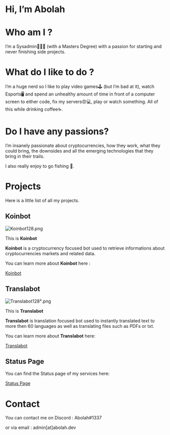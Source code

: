 # Hi, I’m Abolah

# Who am I ?

I’m a Sysadmin👨🏻‍💻 (with a Masters Degree) with a passion for starting and never finishing side projects.

# What do I like to do ?

I’m a huge nerd so I like to play video games🕹️ (but I’m bad at it), watch Esports🖥️ and spend an unhealthy amount of time in front of a computer screen to either code, fix my servers😠💻, play or watch something. All of this while drinking coffee☕.

# Do I have any passions?

I’m insanely passionate about cryptocurrencies, how they work, what they could bring, the downsides and all the emerging technologies that they bring in their trails.

I also really enjoy to go fishing 🎣.

# Projects

Here is a little list of all my projects.

## Koinbot

![Koinbot128.png](https://abolah.dev/image/https%3A%2F%2Fs3-us-west-2.amazonaws.com%2Fsecure.notion-static.com%2Fa37e7f88-5ca9-4b53-af38-42a1bc4cec2b%2FKoinbot128.png?table=block&id=e5dd5c47-c59e-4963-a3d9-7b4a371b9240&spaceId=da9bf010-550a-4005-8048-0ecfc6505839&width=260&userId=&cache=v2)

This is **Koinbot**

**Koinbot** is a cryptocurrency focused bot used to retrieve informations about cryptocurrencies markets and related data.

You can learn more about **Koinbot** here :

[Koinbot](https://koin.bot/)

## Translabot

![Translabot128².png](https://abolah.dev/image/https%3A%2F%2Fs3-us-west-2.amazonaws.com%2Fsecure.notion-static.com%2Ff2836f4d-7715-4f8a-a6fc-a03bc038c0a8%2FTranslabot128.png?table=block&id=61ec30c8-785f-4b60-8ca3-82c4b3255413&spaceId=da9bf010-550a-4005-8048-0ecfc6505839&width=260&userId=&cache=v2)

This is **Translabot**

**Translabot** is translation focused bot used to instantly translated text to more then 60 languages as well as translating files such as PDFs or txt.

You can learn more about **Translabot** here:

[Translabot](https://top.gg/fr/bot/950687828138917908)

## Status Page

You can find the Status page of my services here:

[Status Page](https://status.abolah.dev)

# Contact

You can contact me on Discord : Abolah#1337

or via email : admin[at]abolah.dev
